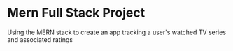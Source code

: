 # Mern Full Stack Project

Using the MERN stack to create an app tracking a user's watched TV series and associated ratings 